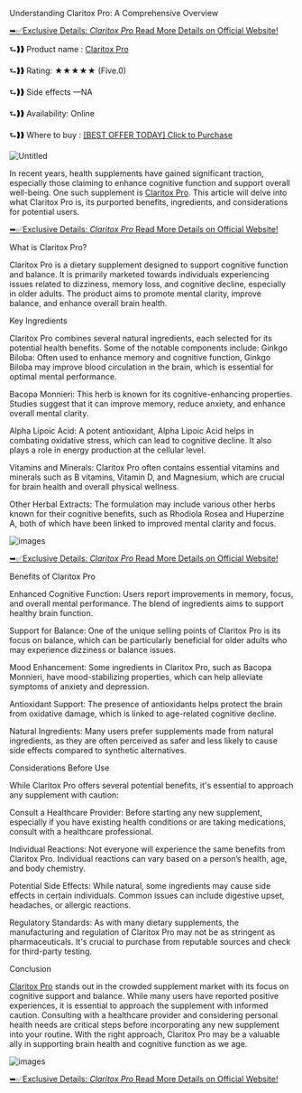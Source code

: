 Understanding Claritox Pro: A Comprehensive Overview

[➥✅Exclusive Details: *Claritox Pro* Read More Details on Official Website!](https://taptobuynow.com/claritoxpro-order/)

⮑❱❱ Product name : [Claritox Pro](https://taptobuynow.com/claritoxpro-order/)

⮑❱❱ Rating: ★★★★★ (Five.0)  

⮑❱❱ Side effects —NA  

⮑❱❱ Availability: Online 

⮑❱❱ Where to buy : [[BEST OFFER TODAY] Click to Purchase](https://taptobuynow.com/claritoxpro-order/)

![Untitled](https://github.com/user-attachments/assets/f5030cb5-6155-403c-ab9d-9ebb5b42bc72)

In recent years, health supplements have gained significant traction, especially those claiming to enhance cognitive function and support overall well-being. One such supplement is [Claritox Pro](https://taptobuynow.com/claritoxpro-order/). This article will delve into what Claritox Pro is, its purported benefits, ingredients, and considerations for potential users.

[➥✅Exclusive Details: *Claritox Pro* Read More Details on Official Website!](https://taptobuynow.com/claritoxpro-order/)

What is Claritox Pro?

Claritox Pro is a dietary supplement designed to support cognitive function and balance. It is primarily marketed towards individuals experiencing issues related to dizziness, memory loss, and cognitive decline, especially in older adults. The product aims to promote mental clarity, improve balance, and enhance overall brain health.

Key Ingredients

Claritox Pro combines several natural ingredients, each selected for its potential health benefits. Some of the notable components include:
Ginkgo Biloba: Often used to enhance memory and cognitive function, Ginkgo Biloba may improve blood circulation in the brain, which is essential for optimal mental performance.

Bacopa Monnieri: This herb is known for its cognitive-enhancing properties. Studies suggest that it can improve memory, reduce anxiety, and enhance overall mental clarity.

Alpha Lipoic Acid: A potent antioxidant, Alpha Lipoic Acid helps in combating oxidative stress, which can lead to cognitive decline. It also plays a role in energy production at the cellular level.

Vitamins and Minerals: Claritox Pro often contains essential vitamins and minerals such as B vitamins, Vitamin D, and Magnesium, which are crucial for brain health and overall physical wellness.

Other Herbal Extracts: The formulation may include various other herbs known for their cognitive benefits, such as Rhodiola Rosea and Huperzine A, both of which have been linked to improved mental clarity and focus.

![images](https://github.com/user-attachments/assets/cb681cbc-feea-446d-b7e5-532e82d7dd5d)


[➥✅Exclusive Details: *Claritox Pro* Read More Details on Official Website!](https://taptobuynow.com/claritoxpro-order/)

Benefits of Claritox Pro

Enhanced Cognitive Function: Users report improvements in memory, focus, and overall mental performance. The blend of ingredients aims to support healthy brain function.

Support for Balance: One of the unique selling points of Claritox Pro is its focus on balance, which can be particularly beneficial for older adults who may experience dizziness or balance issues.

Mood Enhancement: Some ingredients in Claritox Pro, such as Bacopa Monnieri, have mood-stabilizing properties, which can help alleviate symptoms of anxiety and depression.

Antioxidant Support: The presence of antioxidants helps protect the brain from oxidative damage, which is linked to age-related cognitive decline.

Natural Ingredients: Many users prefer supplements made from natural ingredients, as they are often perceived as safer and less likely to cause side effects compared to synthetic alternatives.

Considerations Before Use

While Claritox Pro offers several potential benefits, it's essential to approach any supplement with caution:

Consult a Healthcare Provider: Before starting any new supplement, especially if you have existing health conditions or are taking medications, consult with a healthcare professional.

Individual Reactions: Not everyone will experience the same benefits from Claritox Pro. Individual reactions can vary based on a person’s health, age, and body chemistry.

Potential Side Effects: While natural, some ingredients may cause side effects in certain individuals. Common issues can include digestive upset, headaches, or allergic reactions.

Regulatory Standards: As with many dietary supplements, the manufacturing and regulation of Claritox Pro may not be as stringent as pharmaceuticals. It's crucial to purchase from reputable sources and check for third-party testing.

Conclusion

[Claritox Pro](https://taptobuynow.com/claritoxpro-order/) stands out in the crowded supplement market with its focus on cognitive support and balance. While many users have reported positive experiences, it is essential to approach the supplement with informed caution. Consulting with a healthcare provider and considering personal health needs are critical steps before incorporating any new supplement into your routine. With the right approach, Claritox Pro may be a valuable ally in supporting brain health and cognitive function as we age.

![images](https://github.com/user-attachments/assets/500e7dd8-d4a2-4698-a967-da2710973b68)

[➥✅Exclusive Details: *Claritox Pro* Read More Details on Official Website!](https://taptobuynow.com/claritoxpro-order/)
